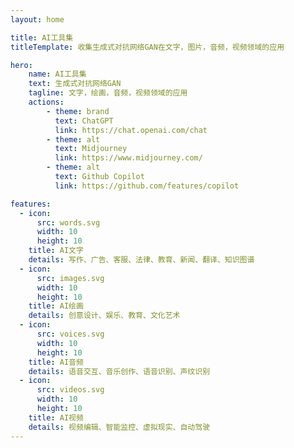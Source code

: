 ```yaml
---
layout: home

title: AI工具集
titleTemplate: 收集生成式对抗网络GAN在文字，图片，音频，视频领域的应用

hero:
    name: AI工具集
    text: 生成式对抗网络GAN
    tagline: 文字，绘画，音频，视频领域的应用
    actions:
        - theme: brand
          text: ChatGPT
          link: https://chat.openai.com/chat
        - theme: alt
          text: Midjourney
          link: https://www.midjourney.com/
        - theme: alt
          text: Github Copilot
          link: https://github.com/features/copilot

features:
  - icon:
      src: words.svg
      width: 10
      height: 10
    title: AI文字
    details: 写作、广告、客服、法律、教育、新闻、翻译、知识图谱
  - icon:
      src: images.svg
      width: 10
      height: 10
    title: AI绘画
    details: 创意设计、娱乐、教育、文化艺术 
  - icon:
      src: voices.svg
      width: 10
      height: 10
    title: AI音频
    details: 语音交互、音乐创作、语音识别、声纹识别
  - icon:
      src: videos.svg
      width: 10
      height: 10
    title: AI视频
    details: 视频编辑、智能监控、虚拟现实、自动驾驶
---
```





